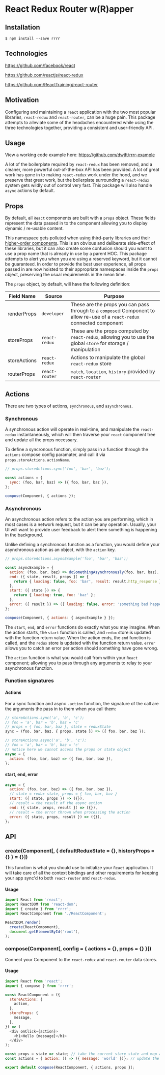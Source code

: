 # React Redux Router w(R)apper

## Installation

    $ npm install --save rrrr

## Technologies

https://github.com/facebook/react

https://github.com/reactjs/react-redux

https://github.com/ReactTraining/react-router


## Motivation

Configuring and maintaining a `react` application with the two most popular libraries, `react-redux` and `react-router`, can be a huge pain. This package attempts to alleviate some of the headaches encountered while using the three technologies together, providing a consistent and user-friendly API.

## Usage

View a working code example here: https://github.com/dwjft/rrrr-example

A lot of the boilerplate required by `react-redux` has been removed, and a cleaner, more powerful out-of-the-box API has been provided. A lot of great work has gone in to making `react-redux` work under the hood, and we preserve that great work, but the boilerplate surrounding a `react-redux` system gets wildly out of control very fast. This package will also handle `async` actions by default.

## Props

By default, all `React` components are built with a `props` object. These fields represent the data passed in to the component allowing you to display dynamic / re-usable content.

This namespace gets polluted when using third-party libraries and their [higher-order components](https://reactjs.org/docs/higher-order-components.html). This is an obvious and deliberate side-effect of these libraries, but it can also create some confusion should you want to use a prop name that is already in use by a parent HOC. This package attempts to alert you when you are using a reserved keyword, but it cannot be guaranteed. In order to provide the best user experience, all props passed in are now hoisted to their appropriate namespaces inside the `props` object, preserving the usual requirements in the mean time.

The `props` object, by default, will have the following definition:

| Field Name | Source | Purpose |
|-------------|-------------|------------------------|
| renderProps | `developer` | These are the props you can pass through to a `compose`d Component to allow re-use of a `react-redux` connected component |
| storeProps | `react-redux` | These are the props computed by `react-redux`, allowing you to use the global `store` for storage / manipulation |
| storeActions | `react-redux` | Actions to manipulate the global `react-redux` store |
| routerProps | `react-router` | `match`, `location`, `history` provided by `react-router` |

## Actions

There are two types of actions, `synchronous`, and `asynchronous`.

### Synchronous

A synchronous action will operate in real-time, and manipulate the `react-redux` instantaneously, which will then traverse your `react` component tree and update all the props necessary.

To define a syncronous function, simply pass in a function through the `actions` compose config paramater, and call it via `props.storeActions.actionName`.

```javascript
// props.storeActions.sync('foo', 'bar', 'baz');

const actions = {
  sync: (foo, bar, baz) => ({ foo, bar, baz }),
};

compose(Component, { actions });
```

### Asynchronous

An asynchronous action refers to the action you are performing, which in most cases is a network request, but it can be any operation. Usually, your UI will want to provide user feedback to alert them something is happening in the background.

Unlike defining a synchronous function as a function, you would define your asynchronous action as an object, with the `action` key.

```javascript
// props.storeActions.asyncExample('foo', 'bar', 'baz');

const asyncExample = {
  action: (foo, bar, baz) => doSomethingAsynchronously(foo, bar, baz),
  end: ({ state, result, props }) => {
    return { loading: false, foo: 'bar', result: result.http_response };
  },
  start: ({ state }) => {
    return { loading: true, foo: 'baz' };
  },
  error: ({ result }) => ({ loading: false, error: 'something bad happened', result: result.http_status_code }),
};

compose(Component, { actions: { asyncExample } });
```

The `start`, `end`, and `error` functions do exactly what you may imagine. When the action starts, the `start` function is called, and `redux` store is updated with the function return value. When the action ends, the `end` function is called, and the `redux` store is updated with the function return value. `error` allows you to catch an error per action should something have gone wrong.

The `action` function is what you would call from within your `React` component; allowing you to pass through any arguments to relay to your asynchronous function.

### Function signatures

#### Actions

For a sync function and async `.action` function, the signature of the call are the arguments the pass in to them when you call them:

```javascript
// storeActions.sync('a', 'b', 'c');
// foo = 'a', bar = 'b', baz = 'c'
// props = { foo, bar, baz }, state = reduxState
sync = (foo, bar, baz, { props, state }) => ({ foo, bar, baz }); 

// storeActions.async('a', 'b', 'c');
// foo = 'a', bar = 'b', baz = 'c'
// notice here we cannot access the props or state object
async = {
  action: (foo, bar, baz) => ({ foo, bar, baz }),
};
```

#### start, end, error

```javascript
async = {
  action: (foo, bar, baz) => ({ foo, bar, baz }),
  // state = redux state, props = { foo, bar, baz }
  start: ({ state, props }) => ({}),
  // result = the result of the async action
  end: ({ state, props, result }) => ({}),
  // result = the error thrown when processing the action
  error: ({ state, props, result }) => ({}),
};
```

## API

### create(Component[, { defaultReduxState = {}, historyProps = {} } = {}])

This function is what you should use to initialize your `React` application. It will take care of all the context bindings and other requirements for keeping your app sync'd to both `react-router` and `react-redux`.

#### Usage

```javascript
import React from 'react';
import ReactDOM from 'react-dom';
import { create } from 'rrrr';
import ReactComponent from './ReactComponent';

ReactDOM.render(
  create(ReactComponent),
  document.getElementById('root'),
);
```

### compose(Component[, config = { actions = {}, props = {} }])

Connect your Component to the `react-redux` and `react-router` data stores.

#### Usage

```javascript
import React from 'react';
import { compose } from 'rrrr';

const ReactComponent = ({
  storeActions: {
    action,
  },
  storeProps: {
    message,
  },
}) => (
  <div onClick={action}>
    <h1>Hello {message}</h1>
  </div>
);

const props = state => state; // take the current store state and map all the fields to our component directly
const actions = { action: () => ({ message: 'world' })}; // update the store state 'message' field to 'world'

export default compose(ReactComponent, { actions, props });
```
